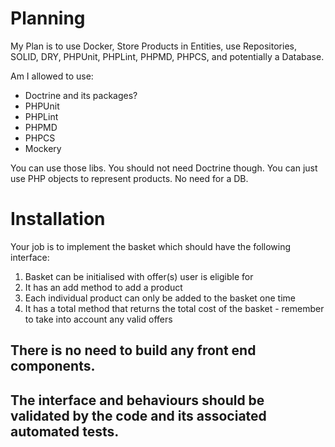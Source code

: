# Planning

My Plan is to use Docker, Store Products in Entities, use Repositories, SOLID, DRY, PHPUnit, PHPLint, PHPMD, PHPCS, and potentially a Database.

Am I allowed to use:
 - Doctrine and its packages?
 - PHPUnit
 - PHPLint
 - PHPMD
 - PHPCS
 - Mockery

You can use those libs. You should not need Doctrine though. You can just use PHP objects to represent products. No need for a DB.

# Installation


Your job is to implement the basket which should have the following interface:

1. Basket can be initialised with offer(s) user is eligible for
2. It has an add method to add a product
3. Each individual product can only be added to the basket one time
4. It has a total method that returns the total cost of the basket - remember to take into account any valid offers

## There is no need to build any front end components. 
## The interface and behaviours should be validated by the code and its associated automated tests.
